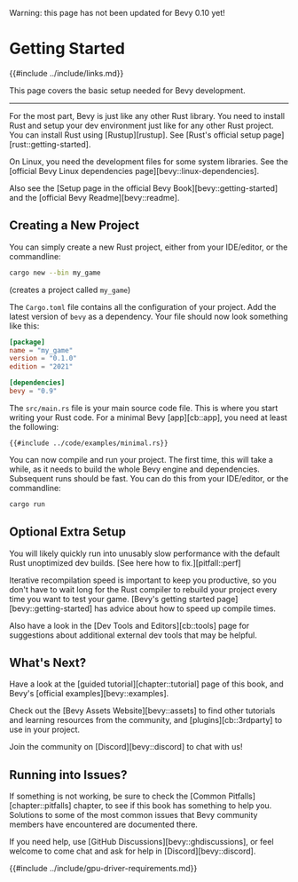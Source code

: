 Warning: this page has not been updated for Bevy 0.10 yet!

# Getting Started

{{#include ../include/links.md}}

This page covers the basic setup needed for Bevy development.

---

For the most part, Bevy is just like any other Rust library. You need to
install Rust and setup your dev environment just like for any other Rust
project. You can install Rust using [Rustup][rustup]. See
[Rust's official setup page][rust::getting-started].

On Linux, you need the development files for some system libraries. See the
[official Bevy Linux dependencies page][bevy::linux-dependencies].

Also see the [Setup page in the official Bevy Book][bevy::getting-started]
and the [official Bevy Readme][bevy::readme].

## Creating a New Project

You can simply create a new Rust project, either from your IDE/editor, or the commandline:

```sh
cargo new --bin my_game
```

(creates a project called `my_game`)

The `Cargo.toml` file contains all the configuration of your project.
Add the latest version of `bevy` as a dependency. Your file should now
look something like this:

```toml
[package]
name = "my_game"
version = "0.1.0"
edition = "2021"

[dependencies]
bevy = "0.9"
```

The `src/main.rs` file is your main source code file. This is where you
start writing your Rust code. For a minimal Bevy [app][cb::app], you need
at least the following:

```rust,no_run,noplayground
{{#include ../code/examples/minimal.rs}}
```

You can now compile and run your project. The first time, this will take a
while, as it needs to build the whole Bevy engine and dependencies. Subsequent
runs should be fast. You can do this from your IDE/editor, or the commandline:

```sh
cargo run
```

## Optional Extra Setup

You will likely quickly run into unusably slow performance with the default
Rust unoptimized dev builds. [See here how to fix.][pitfall::perf]

Iterative recompilation speed is important to keep you productive, so you don't
have to wait long for the Rust compiler to rebuild your project every time you
want to test your game. [Bevy's getting started page][bevy::getting-started]
has advice about how to speed up compile times.

Also have a look in the [Dev Tools and Editors][cb::tools] page for suggestions
about additional external dev tools that may be helpful.

## What's Next?

Have a look at the [guided tutorial][chapter::tutorial] page of this book,
and Bevy's [official examples][bevy::examples].

Check out the [Bevy Assets Website][bevy::assets] to find other tutorials
and learning resources from the community, and [plugins][cb::3rdparty]
to use in your project.

Join the community on [Discord][bevy::discord] to chat with us!

## Running into Issues?

If something is not working, be sure to check the [Common
Pitfalls][chapter::pitfalls] chapter, to see if this book has something to
help you. Solutions to some of the most common issues that Bevy community
members have encountered are documented there.

If you need help, use [GitHub Discussions][bevy::ghdiscussions], or feel
welcome to come chat and ask for help in [Discord][bevy::discord].

{{#include ../include/gpu-driver-requirements.md}}
